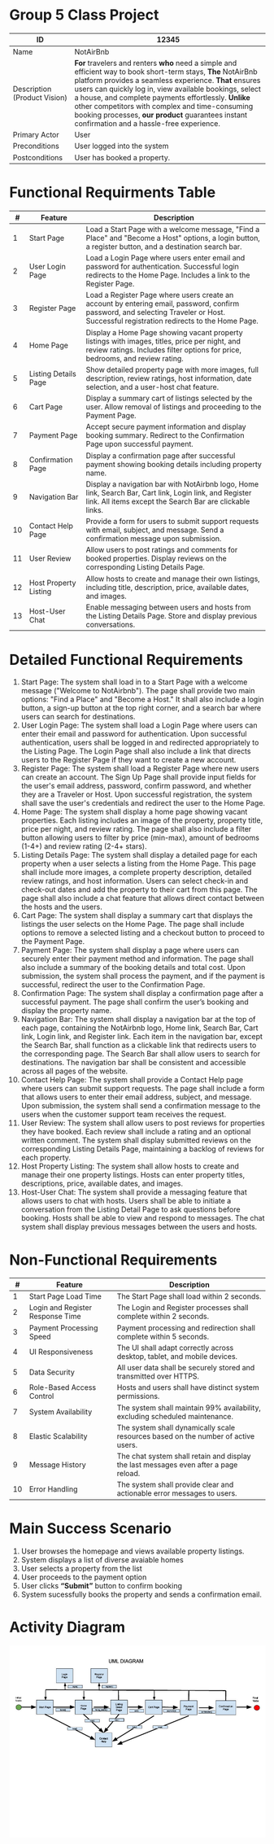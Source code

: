 # Group 5 Class Project
 
 | ID | 12345 |
 | ----------- | ----------- |
 | Name | NotAirBnb |
 | Description (Product Vision) | **For** travelers and renters **who** need a simple and efficient way to book short-term stays, **The** NotAirBnb platform provides a seamless experience. **That** ensures users can quickly log in, view available bookings, select a house, and complete payments effortlessly. **Unlike** other competitors with complex and time-consuming booking processes, **our product** guarantees instant confirmation and a hassle-free experience.   |
 | Primary Actor | User |
 | Preconditions | User logged into the system |
 | Postconditions | User has booked a property. |
 
 
 
 
 # Functional Requirments Table

| #   | Feature                  | Description                                                                 |
|-----|---------------------------|-----------------------------------------------------------------------------|
| 1   | Start Page                | Load a Start Page with a welcome message, "Find a Place" and "Become a Host" options, a login button, a register button, and a destination search bar. |
| 2   | User Login Page           | Load a Login Page where users enter email and password for authentication. Successful login redirects to the Home Page. Includes a link to the Register Page. |
| 3   | Register Page             | Load a Register Page where users create an account by entering email, password, confirm password, and selecting Traveler or Host. Successful registration redirects to the Home Page. |
| 4   | Home Page                 | Display a Home Page showing vacant property listings with images, titles, price per night, and review ratings. Includes filter options for price, bedrooms, and review rating. |
| 5   | Listing Details Page      | Show detailed property page with more images, full description, review ratings, host information, date selection, and a user-host chat feature. |
| 6   | Cart Page                 | Display a summary cart of listings selected by the user. Allow removal of listings and proceeding to the Payment Page. |
| 7   | Payment Page              | Accept secure payment information and display booking summary. Redirect to the Confirmation Page upon successful payment. |
| 8   | Confirmation Page         | Display a confirmation page after successful payment showing booking details including property name. |
| 9   | Navigation Bar            | Display a navigation bar with NotAirbnb logo, Home link, Search Bar, Cart link, Login link, and Register link. All items except the Search Bar are clickable links. |
| 10  | Contact Help Page         | Provide a form for users to submit support requests with email, subject, and message. Send a confirmation message upon submission. |
| 11  | User Review               | Allow users to post ratings and comments for booked properties. Display reviews on the corresponding Listing Details Page. |
| 12  | Host Property Listing     | Allow hosts to create and manage their own listings, including title, description, price, available dates, and images. |
| 13  | Host-User Chat            | Enable messaging between users and hosts from the Listing Details Page. Store and display previous conversations. |




# Detailed Functional Requirements

 1. Start Page: The system shall load in to a Start Page with a welcome message ("Welcome to NotAirbnb"). The page shall provide two main options: "Find a Place" and "Become a Host." It shall also include a login button, a sign-up button at the top right corner, and a search bar where users can search for destinations.
 2. User Login Page: The system shall load a Login Page where users can enter their email and password for authentication. Upon successful authentication, users shall be logged in and redirected appropriately to the Listing Page. The Login Page shall also include a link that directs users to the Register Page if they want to create a new account.
 3. Register Page: The system shall load a Register Page where new users can create an account. The Sign Up Page shall provide input fields for the user's email address, password, confirm password, and whether they are a Traveler or Host. Upon successful registration, the system shall save the user's credentials and redirect the user to the Home Page.
 4. Home Page: The system shall display a home page showing vacant properties. Each listing includes an image of the property, property title, price per night, and review rating. The page shall also include a filter button allowing users to filter by price (min-max), amount of bedrooms (1-4+) and review rating (2-4+ stars).
 5. Listing Details Page: The system shall display a detailed page for each property when a user selects a listing from the Home Page. This page shall include more images, a complete property description, detailed review ratings, and host information. Users can select check-in and check-out dates and add the property to their cart from this page. The page shall also include a chat feature that allows direct contact between the hosts and the users.
 6. Cart Page: The system shall display a summary cart that displays the listings the user selects on the Home Page. The page shall include options to remove a selected listing and a checkout button to proceed to the Payment Page.
 7. Payment Page: The system shall display a page where users can securely enter their payment method and information. The page shall also include a summary of the booking details and total cost. Upon submission, the system shall process the payment, and if the payment is successful, redirect the user to the Confirmation Page.
 8. Confirmation Page: The system shall display a confirmation page after a successful payment. The page shall confirm the user’s booking and display the property name.
 9. Navigation Bar: The system shall display a navigation bar at the top of each page, containing the NotAirbnb logo, Home link, Search Bar, Cart link, Login link, and Register link. Each item in the navigation bar, except the Search Bar, shall function as a clickable link that redirects users to the corresponding page. The Search Bar shall allow users to search for destinations. The navigation bar shall be consistent and accessible across all pages of the website.
 10. Contact Help Page: The system shall provide a Contact Help page where users can submit support requests. The page shall include a form that allows users to enter their email address, subject, and message. Upon submission, the system shall send a confirmation message to the users when the customer support team receives the request.
 11. User Review: The system shall allow users to post reviews for properties they have booked. Each review shall include a rating and an optional written comment. The system shall display submitted reviews on the corresponding Listing Details Page, maintaining a backlog of reviews for each property.
 12. Host Property Listing: The system shall allow hosts to create and manage their one property listings. Hosts can enter property titles, descriptions, price, available dates, and images.
 13. Host-User Chat: The system shall provide a messaging feature that allows users to chat with hosts. Users shall be able to initiate a conversation from the Listing Detail Page to ask questions before booking. Hosts shall be able to view and respond to messages. The chat system shall display previous messages between the users and hosts.
 
 


 # Non-Functional Requirements
 
| #   | Feature                   | Description                                                                 |
|-----|----------------------------|-----------------------------------------------------------------------------|
| 1   | Start Page Load Time       | The Start Page shall load within 2 seconds.                                 |
| 2   | Login and Register Response Time | The Login and Register processes shall complete within 2 seconds.         |
| 3   | Payment Processing Speed   | Payment processing and redirection shall complete within 5 seconds.         |
| 4   | UI Responsiveness          | The UI shall adapt correctly across desktop, tablet, and mobile devices.    |
| 5   | Data Security              | All user data shall be securely stored and transmitted over HTTPS.          |
| 6   | Role-Based Access Control  | Hosts and users shall have distinct system permissions.                    |
| 7   | System Availability        | The system shall maintain 99% availability, excluding scheduled maintenance.|
| 8   | Elastic Scalability        | The system shall dynamically scale resources based on the number of active users. |
| 9   | Message History            | The chat system shall retain and display the last messages even after a page reload. |
| 10  | Error Handling             | The system shall provide clear and actionable error messages to users.      |

 
 
 
 # Main Success Scenario  
 1. User browses the homepage and views available property listings.
 2. System displays a list of diverse avaiable homes
 3. User selects a property from the list
 4. User proceeds to the payment option
 5. User clicks **“Submit”** button to confirm booking
 6. System sucessfully books the property and sends a confirmation email.
 
 # Activity Diagram
 ![Logo](Group%205%20UML%20Software%20Updated.jpg)
